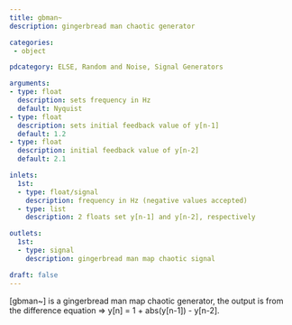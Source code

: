 ```yaml
---
title: gbman~
description: gingerbread man chaotic generator

categories:
 - object

pdcategory: ELSE, Random and Noise, Signal Generators

arguments:
- type: float
  description: sets frequency in Hz
  default: Nyquist
- type: float
  description: sets initial feedback value of y[n-1]
  default: 1.2
- type: float
  description: initial feedback value of y[n-2]
  default: 2.1

inlets:
  1st:
  - type: float/signal
    description: frequency in Hz (negative values accepted)
  - type: list
    description: 2 floats set y[n-1] and y[n-2], respectively

outlets:
  1st:
  - type: signal
    description: gingerbread man map chaotic signal

draft: false
---
```


[gbman~] is a gingerbread man map chaotic generator, the output is from the difference equation => y[n] = 1 + abs(y[n-1]) - y[n-2].
